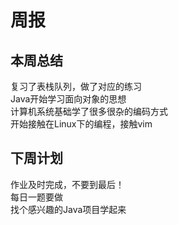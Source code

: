 # 周报
## 本周总结
复习了表栈队列，做了对应的练习  
Java开始学习面向对象的思想  
计算机系统基础学了很多很杂的编码方式  
开始接触在Linux下的编程，接触vim  
## 下周计划
作业及时完成，不要到最后！  
每日一题要做  
找个感兴趣的Java项目学起来  
